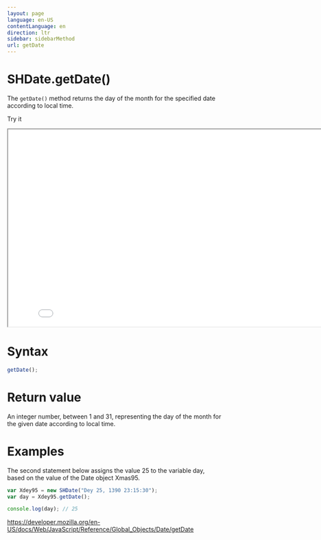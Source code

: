 ```yaml
---
layout: page
language: en-US
contentLanguage: en
direction: ltr
sidebar: sidebarMethod
url: getDate
---
```


# SHDate.getDate()

The <code>getDate()</code> method returns the day of the month for the specified date according to local time.

Try it

<iframe style="width: 830px; height: 460px;" src="/SHDateTime-js/examples/live.html?function=getDate" title="MDN Web Docs Interactive Example" loading="lazy"></iframe>
<br/>

# Syntax

```js
getDate();
```

# Return value

An integer number, between 1 and 31, representing the day of the month for the given date according to local time.

# Examples

The second statement below assigns the value 25 to the variable day, based on the value of the Date object Xmas95.

```js
var Xdey95 = new SHDate("Dey 25, 1390 23:15:30");
var day = Xdey95.getDate();

console.log(day); // 25
```

https://developer.mozilla.org/en-US/docs/Web/JavaScript/Reference/Global_Objects/Date/getDate
